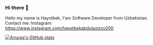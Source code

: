 ### Hi there 👋
Hello my name is Hayotbek, I'am Software Developer from Uzbekistan.
Contact me:
Instagram: https://www.instagram.com/hayotbekabdulazizov200

[![Anurag's GitHub stats](https://github-readme-stats.vercel.app/api?username=Hayotbekabdulazizov)](https://github.com/anuraghazra/github-readme-stats)
